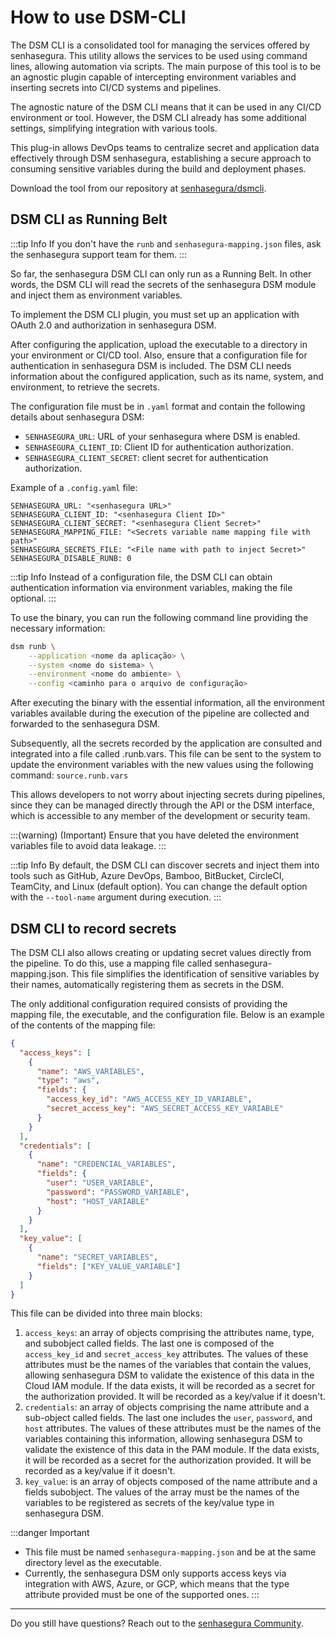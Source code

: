 # How to use DSM-CLI

The DSM CLI is a consolidated tool for managing the services offered by senhasegura. This utility allows the services to be used using command lines, allowing automation via scripts. The main purpose of this tool is to be an agnostic plugin capable of intercepting environment variables and inserting secrets into CI/CD systems and pipelines.

The agnostic nature of the DSM CLI means that it can be used in any CI/CD environment or tool. However, the DSM CLI already has some additional settings, simplifying integration with various tools.

This plug-in allows DevOps teams to centralize secret and application data effectively through DSM senhasegura, establishing a secure approach to consuming sensitive variables during the build and deployment phases.

Download the tool from our repository at [senhasegura/dsmcli](https://github.com/senhasegura/dsmcli).

## DSM CLI as Running Belt

:::tip Info
If you don't have the `runb` and `senhasegura-mapping.json` files, ask the senhasegura support team for them.
:::

So far, the senhasegura DSM CLI can only run as a Running Belt. In other words, the DSM CLI will read the secrets of the senhasegura DSM module and inject them as environment variables.

To implement the DSM CLI plugin, you must set up an application with OAuth 2.0 and authorization in senhasegura DSM.

After configuring the application, upload the executable to a directory in your environment or CI/CD tool. Also, ensure that a configuration file for authentication in senhasegura DSM is included. The DSM CLI needs information about the configured application, such as its name, system, and environment, to retrieve the secrets.

The configuration file must be in `.yaml` format and contain the following details about senhasegura DSM:

* `SENHASEGURA_URL`: URL of your senhasegura where DSM is enabled.
* `SENHASEGURA_CLIENT_ID`: Client ID for authentication authorization.
* `SENHASEGURA_CLIENT_SECRET`: client secret for authentication authorization.

Example of a `.config.yaml` file:

```
SENHASEGURA_URL: "<senhasegura URL>"
SENHASEGURA_CLIENT_ID: "<senhasegura Client ID>"
SENHASEGURA_CLIENT_SECRET: "<senhasegura Client Secret>"
SENHASEGURA_MAPPING_FILE: "<Secrets variable name mapping file with path>"
SENHASEGURA_SECRETS_FILE: "<File name with path to inject Secret>"
SENHASEGURA_DISABLE_RUNB: 0
```

:::tip Info
Instead of a configuration file, the DSM CLI can obtain authentication information via environment variables, making the file optional.
:::

To use the binary, you can run the following command line providing the necessary information:

```bash
dsm runb \
    --application <nome da aplicação> \
    --system <nome do sistema> \
    --environment <nome do ambiente> \
    --config <caminho para o arquivo de configuração>
```

After executing the binary with the essential information, all the environment variables available during the execution of the pipeline are collected and forwarded to the senhasegura DSM.

Subsequently, all the secrets recorded by the application are consulted and integrated into a file called .runb.vars. This file can be sent to the system to update the environment variables with the new values using the following command: `source.runb.vars`

This allows developers to not worry about injecting secrets during pipelines, since they can be managed directly through the API or the DSM interface, which is accessible to any member of the development or security team.

:::(warning) (Important)
Ensure that you have deleted the environment variables file to avoid data leakage.
:::

:::tip Info
By default, the DSM CLI can discover secrets and inject them into tools such as GitHub, Azure DevOps, Bamboo, BitBucket, CircleCI, TeamCity, and Linux (default option). You can change the default option with the `--tool-name` argument during execution.
:::

## DSM CLI to record secrets

The DSM CLI also allows creating or updating secret values directly from the pipeline. To do this, use a mapping file called senhasegura-mapping.json. This file simplifies the identification of sensitive variables by their names, automatically registering them as secrets in the DSM.

The only additional configuration required consists of providing the mapping file, the executable, and the configuration file. Below is an example of the contents of the mapping file:

```json
{
  "access_keys": [
    {
      "name": "AWS_VARIABLES",
      "type": "aws",
      "fields": {
        "access_key_id": "AWS_ACCESS_KEY_ID_VARIABLE",
        "secret_access_key": "AWS_SECRET_ACCESS_KEY_VARIABLE"
      }
    }
  ],
  "credentials": [
    {
      "name": "CREDENCIAL_VARIABLES",
      "fields": {
        "user": "USER_VARIABLE",
        "password": "PASSWORD_VARIABLE",
        "host": "HOST_VARIABLE"
      }
    }
  ],
  "key_value": [
    {
      "name": "SECRET_VARIABLES",
      "fields": ["KEY_VALUE_VARIABLE"]
    }
  ]
}

```

This file can be divided into three main blocks:

1. `access_keys`: an array of objects comprising the attributes name, type, and subobject called fields. The last one is composed of the `access_key_id` and `secret_access_key` attributes. The values of these attributes must be the names of the variables that contain the values, allowing senhasegura DSM to validate the existence of this data in the Cloud IAM module. If the data exists, it will be recorded as a secret for the authorization provided. It will be recorded as a key/value if it doesn't.
2. `credentials`: an array of objects comprising the name attribute and a sub-object called fields. The last one includes the `user`, `password`, and `host` attributes. The values of these attributes must be the names of the variables containing this information, allowing senhasegura DSM to validate the existence of this data in the PAM module. If the data exists, it will be recorded as a secret for the authorization provided. It will be recorded as a key/value if it doesn't.
3. `key_value`: is an array of objects composed of the name attribute and a fields subobject. The values of the array must be the names of the variables to be registered as secrets of the key/value type in senhasegura DSM.

:::danger Important

* This file must be named `senhasegura-mapping.json` and be at the same directory level as the executable.
* Currently, the senhasegura DSM only supports access keys via integration with AWS, Azure, or GCP, which means that the type attribute provided must be one of the supported ones.
  :::

---

Do you still have questions? Reach out to the [senhasegura Community](https://community.senhasegura.io/).
